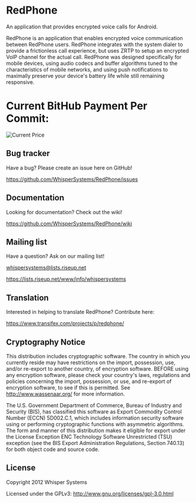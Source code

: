 RedPhone
=================

An application that provides encrypted voice calls for Android.

RedPhone is an application that enables encrypted voice communication between RedPhone users.  RedPhone integrates with the system dialer to provide a frictionless call experience, but uses ZRTP to setup an encrypted VoIP channel for the actual call.  RedPhone was designed specifically for mobile devices, using audio codecs and buffer algorithms tuned to the characteristics of mobile networks, and using push notifications to maximally preserve your device's battery life while still remaining responsive.

Current BitHub Payment Per Commit:
=================
![Current Price](https://bithub.herokuapp.com/v1/status/payment/commit/)

Bug tracker
-----------

Have a bug? Please create an issue here on GitHub!

https://github.com/WhisperSystems/RedPhone/issues


Documentation
-------------

Looking for documentation? Check out the wiki!

https://github.com/WhisperSystems/RedPhone/wiki

Mailing list
------------

Have a question? Ask on our mailing list!

whispersystems@lists.riseup.net

https://lists.riseup.net/www/info/whispersystems

Translation
------------

Interested in helping to translate RedPhone? Contribute here:

https://www.transifex.com/projects/p/redphone/

Cryptography Notice
------------

This distribution includes cryptographic software. The country in which you currently reside may have restrictions on the import, possession, use, and/or re-export to another country, of encryption software. 
BEFORE using any encryption software, please check your country's laws, regulations and policies concerning the import, possession, or use, and re-export of encryption software, to see if this is permitted. 
See <http://www.wassenaar.org/> for more information.

The U.S. Government Department of Commerce, Bureau of Industry and Security (BIS), has classified this software as Export Commodity Control Number (ECCN) 5D002.C.1, which includes information security software using or performing cryptographic functions with asymmetric algorithms. 
The form and manner of this distribution makes it eligible for export under the License Exception ENC Technology Software Unrestricted (TSU) exception (see the BIS Export Administration Regulations, Section 740.13) for both object code and source code.

License
---------------------

Copyright 2012 Whisper Systems

Licensed under the GPLv3: http://www.gnu.org/licenses/gpl-3.0.html
